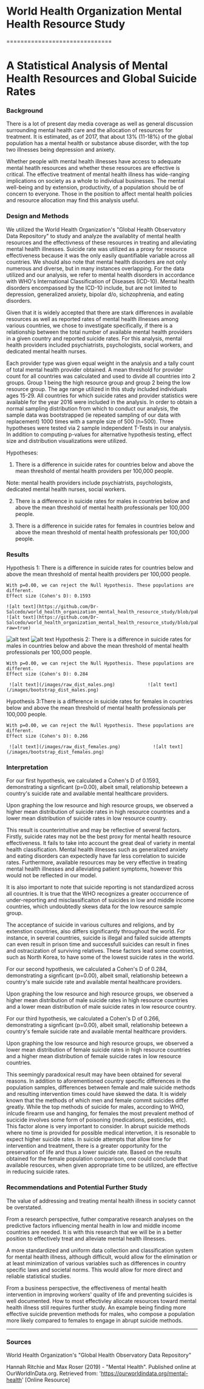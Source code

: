# World Health Organization Mental Health Resource Study
==============================

A Statistical Analysis of  Mental Health Resources and Global Suicide Rates
==============================


### Background

There is a lot of present day media coverage as well as general discussion surrounding mental health care and the allocation of resources for treatment. It is estimated, as of 2017, that about 13% (11-18%) of the global population has a mental health or substance abuse disorder, with the top two illnesses being depression and anixety. 

Whether people with mental health illnesses have access to adequate mental heatlh resources and whether these resources are effective is critical.  The effective treatment of mental health illness has wide-ranging implications on society as a whole to individual businesses.  The mental well-being and by extension, productivity, of a population should be of concern to everyone.  Those in the position to affect mental health policies and resource allocation may find this analysis useful.

### Design and Methods

We utilized the World Health Organization's "Global Health Observatory Data Repository" to study and analyze the availablity of mental health resources and the effectivness of these resources in treating and alleviating mental health illnesses.  Suicide rate was utilized as a proxy for resource effectiveness because it was the only easily quantifiable variable across all countries.  We should also note that mental health disorders are not only numerous and diverse, but in many instances overlapping. For the data utilized and our analysis, we refer to mental health disorders in accordance with WHO's International Classification of Diseases (ICD-10). Mental health disorders encompassed by the ICD-10 include, but are not limited to depression, generalized anxiety, bipolar d/o, sichzophrenia, and eating disorders.

Given that it is widely accepted that there are stark differences in available resources as well as reported rates of mental health illnesses among various countries, we chose to investigate specifically, if there is a relationship between the total number of available mental health providers in a given country and reported suicide rates.  For this analysis, mental health providers included psychiatrists, psychologists, social workers, and dedicated mental health nurses.  

Each provider type was given equal weight in the analysis and a tally count of total mental health provider obtained.  A mean threshold for provider count for all countries was calculated and used to divide all countries into 2 groups.  Group 1 being the high resource group and group 2 being the low resource group.  The age range utilized in this study included individuals ages 15-29.  All countries for which suicide rates and provider statistics were available for the year 2016 were included in the analysis.  In order to obtain a normal sampling distribution from which to conduct our analysis, the sample data was bootstrapped (ie repeated sampling of our data with replacement) 1000 times with a sample size of 500 (n=500).  Three hypotheses were tested via 2 sample independent T-Tests in our analysis.  In addition to computing p-values for alternative hypothesis testing, effect size and distribution visualizations were utilized.

Hypotheses:

1) There is a difference in suicide rates for countries below and above the mean threshold of mental health providers per 100,000 people.

Note: mental health providers include psychiatrists, psychologists, dedicated mental health nurses, social workers.

2) There is a difference in suicide rates for males in countries below and above the mean threshold of mental health professionals per 100,000 people.


3) There is a difference in suicide rates for females in countries below and above the mean threshold of mental health professionals per 100,000 people.


### Results

Hypothesis 1: There is a difference in suicide rates for countries below and above the mean threshold of mental health providers per 100,000 people.

    With p=0.00, we can reject the Null Hypothesis. These populations are different.
    Effect size (Cohen's D): 0.1593
    
    ![alt text](https://github.com/Dr-Salcedo/world_health_organization_mental_health_resource_study/blob/pablo_branch/images/raw_dist_btsx.png)            ![alt text](https://github.com/Dr-Salcedo/world_health_organization_mental_health_resource_study/blob/pablo_branch/images/raw_dist_btsx.png?raw=true)       
 ![alt text](/images/bootstrap_dist_btsx.png)
 ![alt text](/Users/buddy4732/datascience/World_Health_Organization_Mental_Health_Resource_Study/images/bootstrap_dist_btsx.png)
Hypothesis 2: There is a difference in suicide rates for males in countries below and above the mean threshold of mental health professionals per 100,000 people.

    With p=0.00, we can reject the Null Hypothesis. These populations are different.
    Effect size (Cohen's D): 0.284

     ![alt text](/images/raw_dist_males.png)            ![alt text](/images/bootstrap_dist_males.png)  
     
     
     
Hypothesis 3:There is a difference in suicide rates for females in countries below and above the mean threshold of mental health professionals per 100,000 people.

    With p=0.00, we can reject the Null Hypothesis. These populations are different.
    Effect size (Cohen's D): 0.266

     ![alt text](/images/raw_dist_females.png)            ![alt text](/images/bootstrap_dist_females.png)  
     
     

### Interpretation

For our first hypothesis, we calculated a Cohen's D of 0.1593, demonstrating a signficant (p=0.00), albeit small, relationship beteewn a country's suicide rate and available mental healthcare providers.

Upon graphing the low resource and high resource groups, we observed a higher mean distribution of suicide rates in high resource countries and a lower mean distribution of suicide rates in low resource country.

This result is counterintuitive and may be reflective of several factors.  Firstly, suicide rates may not be the best proxy for mental health resource effectiveness.  It fails to take into account the great deal of variety in mental health classification.  Mental health illnesses such as generalized anxiety and eating disorders can expectedly have far less correlation to suicide rates.  Furthermore, available resources may be very effective in treating mental health illnesses and alleviating patient symptoms, however this would not be reflected in our model.

It is also important to note that suicide reporting is not standardized across all countries.  It is true that the WHO recognizes a greater occcurrence of under-reporting and misclassificaiton of suicides in low and middle income countries, which undoubtedly skews data for the low resource sample group.

The acceptance of suicide in various cultures and religions, and by extenstion countries, also differs significantly throughout the world.  For instance, in several countries, suicide is illegal and failed suicide attempts can even result in prison time and successfull suicides can result in fines and ostracization of surviving relatives.  These factors lead some countries, such as North Korea, to have some of the lowest suicide rates in the world.



For our second hypothesis, we calculated a Cohen's D of 0.284, demonstrating a signficant (p=0.00), albeit small, relationship beteewn a country's male suicide rate and available mental healthcare providers.

Upon graphing the low resource and high resource groups, we observed a higher mean distribution of male suicide rates in high resource countries and a lower mean distribution of male suicide rates in low resource country.


For our third hypothesis, we calculated a Cohen's D of 0.266, demonstrating a signficant (p=0.00), albeit small, relationship beteewn a country's female suicide rate and available mental healthcare providers.

Upon graphing the low resource and high resource groups, we observed a lower mean distribution of female suicide rates in high resource countries and a higher mean distribution of female suicide rates in low resource countries.


This seemingly paradoxical result may have been obtained for several reasons.  In addition to aforementioned country specific differences in the population samples, differences between female and male suicide methods and resulting intervention times could have skewed the data.  It is widely known that the methods of which men and female commit suicides differ greatly.  While the top methods of suicide for males, according to WHO, inlcude firearm use and hanging, for females the most prevalent method of sucicide involves some form of poisoning (medications, pesticides, etc).  This factor alone is very important to consider.  In abrupt suicide methods where no time is provided for possible medical intervetion, it is resonable to expect higher suicide rates.  In suicide attempts that allow time for intervention and treatment, there is a greater opportunity for the preservation of life and thus a lower suicide rate.  Based on the results obtained for the female population comparison, one could conclude that available resources, when given appropriate time to be utilized, are effective in reducing suicide rates.




### Recommendations and Potential Further Study

The value of addressing and treating mental health illness in society cannot be overstated. 

From a research perspective, futher comparative research analyses on the predictive factors influencing mental health in low and middle income countries are needed.  It is with this research that we will be in a better position to effectively treat and alleviate mental health illnesses.

A more standardized and uniform data collection and classification system for mental health illness, although difficult, would allow for the elimination or at least minimization of various variables such as differences in country specific laws and societal norms.  This would allow for more direct and reliable statistical studies.

From a business perspective, the effectiveness of mental health intervention in improving workers' quality of life and preventing suicides is well documented.  How to most effectivley allocate resources toward mental health illness still requires further study.  An example being finding more effective suicide prevention methods for males, who compose a population more likely compared to females to engage in abrupt suicide methods.


*****************************************
### Sources

World Health Organization's "Global Health Observatory Data Repository"

Hannah Ritchie and Max Roser (2019) - "Mental Health". Published online at OurWorldInData.org. Retrieved from: 'https://ourworldindata.org/mental-health' [Online Resource]
